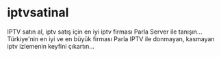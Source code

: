 # iptvsatinal
IPTV satın al, iptv satış için en iyi iptv firması Parla Server ile tanışın... Türkiye'nin en iyi ve en büyük firması Parla IPTV ile donmayan, kasmayan iptv izlemenin keyfini çıkartın...
